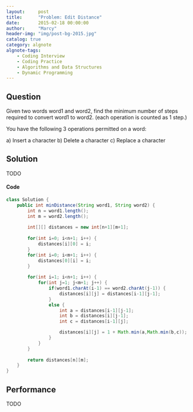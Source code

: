 ```yaml
---
layout:     post
title:      "Problem: Edit Distance"
date:       2015-02-18 00:00:00
author:     "Marcy"
header-img: "img/post-bg-2015.jpg"
catalog: true
category: algnote
algnote-tags:
    - Coding Interview
    - Coding Practice
    - Algorithms and Data Structures
    - Dynamic Programming
---
```


## Question

Given two words word1 and word2, find the minimum number of steps required to convert word1 to word2. (each operation is counted as 1 step.)

You have the following 3 operations permitted on a word:

a) Insert a character
b) Delete a character
c) Replace a character

## Solution
TODO

#### Code
```java
class Solution {
    public int minDistance(String word1, String word2) {
        int n = word1.length();
        int m = word2.length();
        
        int[][] distances = new int[n+1][m+1];
        
        for(int i=0; i<n+1; i++) {
            distances[i][0] = i;
        }
        for(int i=0; i<m+1; i++) {
            distances[0][i] = i;
        }
        
        for(int i=1; i<n+1; i++) {
            for(int j=1; j<m+1; j++) {
                if(word1.charAt(i-1) == word2.charAt(j-1)) {
                    distances[i][j] = distances[i-1][j-1];
                }
                else { 
                    int a = distances[i-1][j-1];
                    int b = distances[i][j-1];
                    int c = distances[i-1][j];

                    distances[i][j] = 1 + Math.min(a,Math.min(b,c));
                }
            }
        }
        
        return distances[n][m];
    }
}
```

## Performance
TODO